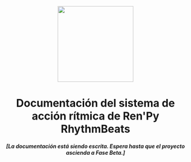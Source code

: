 <p align="center">
  <img width="200" height="200" src="https://user-images.githubusercontent.com/77955772/208582867-fe267999-3f6c-448f-ae78-26b14ced10ac.png">
</p>

<h1 align = "center"> Documentación del sistema de acción rítmica de Ren'Py RhythmBeats </h1>

<h5 align = "center"> [La documentación está siendo escrita. Espera hasta que el proyecto ascienda a Fase Beta.] </h1>
